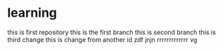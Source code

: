 # learning
this is first repository
this is the first branch
this is second branch
this is third change
this is change from another id
zdf
jnjn
rrrrrrrrrrrrr
vg
